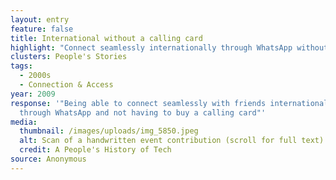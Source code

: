 ```yaml
---
layout: entry
feature: false
title: International without a calling card
highlight: "Connect seamlessly internationally through WhatsApp without a calling card "
clusters: People's Stories
tags:
  - 2000s
  - Connection & Access
year: 2009
response: '"Being able to connect seamlessly with friends internationally
  through WhatsApp and not having to buy a calling card"'
media:
  thumbnail: /images/uploads/img_5850.jpeg
  alt: Scan of a handwritten event contribution (scroll for full text)
  credit: A People's History of Tech
source: Anonymous
---
```

